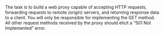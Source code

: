The task is to build a web proxy capable of accepting HTTP requests, forwarding requests to remote (origin) servers, and returning response data to a client. You will only be responsible for implementing the GET method. All other request methods received by the proxy should elicit a “501 Not Implemented” error.
